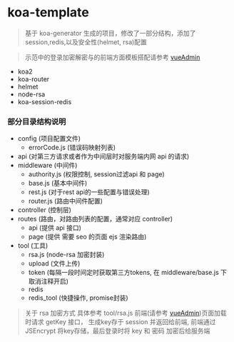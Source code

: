 # koa-template

> 基于 koa-generator 生成的项目，修改了一部分结构，添加了session,redis,以及安全性(helmet, rsa)配置

> 示范中的登录加密解密与的前端方面模板搭配请参考 [vueAdmin](https://github.com/MrChen2016-08-27/vueAdmn)

* koa2
* koa-router
* helmet
* node-rsa
* koa-session-redis

### 部分目录结构说明
* config (项目配置文件)
    * errorCode.js (错误码映射列表)
* api (对第三方请求或者作为中间层时对服务端内网 api 的请求)
* middleware (中间件)
    * authority.js (权限控制, session过滤api 和 page)
    * base.js (基本中间件)
    * rest.js (对于rest api的一些配置与错误处理)
    * router.js (路由中间件配置)
* controller (控制层)
* routes (路由，对路由列表的配置，通常对应 controller)
    * api (提供 api 接口)
    * page (提供 需要 seo 的页面 ejs 渲染路由)
* tool (工具)
    * rsa.js (node-rsa 加密封装)
    * upload (文件上传)
    * token (每隔一段时间定时获取第三方tokens, 在 middleware/base.js 下取消注释开启)
    * redis
    * redis_tool (快捷操作, promise封装)

> 关于 rsa 加密方式
    具体参考 tool/rsa.js 前端(请参考 [vueAdmin](https://github.com/MrChen2016-08-27/vueAdmn))页面加载时请求 getKey 接口， 生成key存于 session 并返回给前端, 前端通过 JSEncrypt 将key存储，最后登录时将 key 和 密码 加密后给服务端



